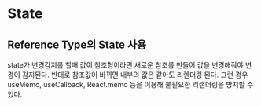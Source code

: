 # State

## Reference Type의 State 사용
state가 변경감지를 할때 값이 참조형이라면 새로운 참조를 만들어 값을 변경해줘야 변경이 감지된다.
반대로 참조값이 바뀌면 내부의 값은 같아도 리렌더링 된다. 그런 경우 useMemo, useCallback, React.memo 등을 이용해 불필요한 리랜더링을 방지할 수 있다.